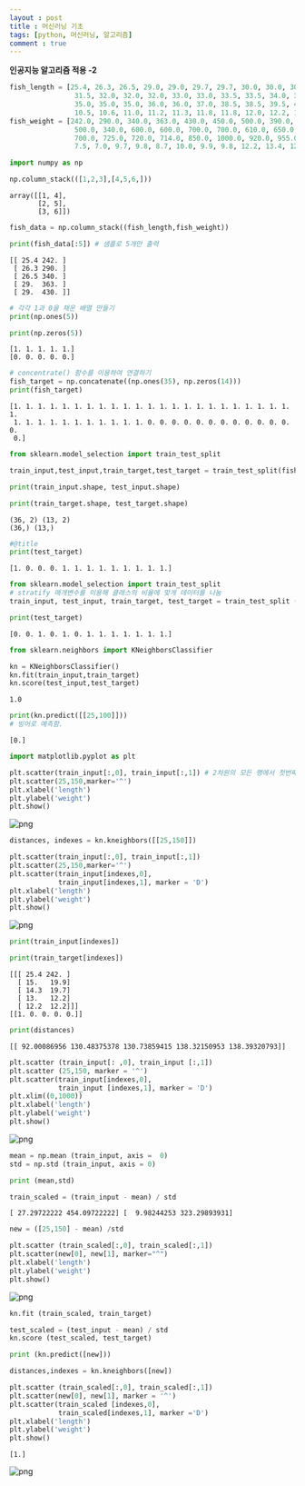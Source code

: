 ```yaml
---
layout : post
title : 머신러닝 기초
tags: [python, 머신러닝, 알고리즘]
comment : true
---
```


**인공지능 알고리즘 적용 -2**


```python
fish_length = [25.4, 26.3, 26.5, 29.0, 29.0, 29.7, 29.7, 30.0, 30.0, 30.7, 31.0, 31.0, 
                31.5, 32.0, 32.0, 32.0, 33.0, 33.0, 33.5, 33.5, 34.0, 34.0, 34.5, 35.0, 
                35.0, 35.0, 35.0, 36.0, 36.0, 37.0, 38.5, 38.5, 39.5, 41.0, 41.0, 9.8, 
                10.5, 10.6, 11.0, 11.2, 11.3, 11.8, 11.8, 12.0, 12.2, 12.4, 13.0, 14.3, 15.0]
fish_weight = [242.0, 290.0, 340.0, 363.0, 430.0, 450.0, 500.0, 390.0, 450.0, 500.0, 475.0, 500.0, 
                500.0, 340.0, 600.0, 600.0, 700.0, 700.0, 610.0, 650.0, 575.0, 685.0, 620.0, 680.0, 
                700.0, 725.0, 720.0, 714.0, 850.0, 1000.0, 920.0, 955.0, 925.0, 975.0, 950.0, 6.7, 
                7.5, 7.0, 9.7, 9.8, 8.7, 10.0, 9.9, 9.8, 12.2, 13.4, 12.2, 19.7, 19.9]
```


```python
import numpy as np

np.column_stack(([1,2,3],[4,5,6,]))
```




    array([[1, 4],
           [2, 5],
           [3, 6]])




```python
fish_data = np.column_stack((fish_length,fish_weight))

print(fish_data[:5]) # 샘플로 5개만 출력 
```

    [[ 25.4 242. ]
     [ 26.3 290. ]
     [ 26.5 340. ]
     [ 29.  363. ]
     [ 29.  430. ]]



```python
# 각각 1과 0을 채운 배열 만들기
print(np.ones(5))

print(np.zeros(5))
```

    [1. 1. 1. 1. 1.]
    [0. 0. 0. 0. 0.]



```python
# concentrate() 함수를 이용하여 연결하기
fish_target = np.concatenate((np.ones(35), np.zeros(14)))
print(fish_target)
```

    [1. 1. 1. 1. 1. 1. 1. 1. 1. 1. 1. 1. 1. 1. 1. 1. 1. 1. 1. 1. 1. 1. 1. 1.
     1. 1. 1. 1. 1. 1. 1. 1. 1. 1. 1. 0. 0. 0. 0. 0. 0. 0. 0. 0. 0. 0. 0. 0.
     0.]



```python
from sklearn.model_selection import train_test_split

train_input,test_input,train_target,test_target = train_test_split(fish_data,fish_target,random_state=42)
```


```python
print(train_input.shape, test_input.shape)

print(train_target.shape, test_target.shape)
```

    (36, 2) (13, 2)
    (36,) (13,)



```python
#@title
print(test_target)
```

    [1. 0. 0. 0. 1. 1. 1. 1. 1. 1. 1. 1. 1.]



```python
from sklearn.model_selection import train_test_split
# stratify 매개변수를 이용해 클래스의 비율에 맞게 데이터를 나눔
train_input, test_input, train_target, test_target = train_test_split ( fish_data, fish_target, stratify=fish_target, random_state = 42)
```


```python
print(test_target)
```

    [0. 0. 1. 0. 1. 0. 1. 1. 1. 1. 1. 1. 1.]



```python
from sklearn.neighbors import KNeighborsClassifier

kn = KNeighborsClassifier()
kn.fit(train_input,train_target)
kn.score(test_input,test_target)
```




    1.0




```python
print(kn.predict([[25,100]]))
# 빙어로 예측함.
```

    [0.]



```python
import matplotlib.pyplot as plt

plt.scatter(train_input[:,0], train_input[:,1]) # 2차원의 모든 행에서 첫번째 열의 정보를 가져와라.
plt.scatter(25,150,marker='^')
plt.xlabel('length')
plt.ylabel('weight')
plt.show()
```


    
![png](/assets/src/output_13_0.png)
```python
distances, indexes = kn.kneighbors([[25,150]])

plt.scatter(train_input[:,0], train_input[:,1])
plt.scatter(25,150,marker='^')
plt.scatter(train_input[indexes,0],
            train_input[indexes,1], marker = 'D')
plt.xlabel('length')
plt.ylabel('weight')
plt.show()
```


    
![png](/assets/src/output_14_0.png)
    



```python
print(train_input[indexes])

print(train_target[indexes])
```

    [[[ 25.4 242. ]
      [ 15.   19.9]
      [ 14.3  19.7]
      [ 13.   12.2]
      [ 12.2  12.2]]]
    [[1. 0. 0. 0. 0.]]



```python
print(distances)
```

    [[ 92.00086956 130.48375378 130.73859415 138.32150953 138.39320793]]



```python
plt.scatter (train_input[: ,0], train_input [:,1])
plt.scatter (25,150, marker = '^')
plt.scatter(train_input[indexes,0],
            train_input [indexes,1], marker = 'D')
plt.xlim((0,1000))
plt.xlabel('length')
plt.ylabel('weight')
plt.show()
```


    
![png](/assets/src/output_17_0.png)
    



```python
mean = np.mean (train_input, axis =  0)
std = np.std (train_input, axis = 0)

print (mean,std)

train_scaled = (train_input - mean) / std
```

    [ 27.29722222 454.09722222] [  9.98244253 323.29893931]



```python
new = ([25,150] - mean) /std

plt.scatter (train_scaled[:,0], train_scaled[:,1])
plt.scatter(new[0], new[1], marker="^")
plt.xlabel('length')
plt.ylabel('weight')
plt.show()
```


    
![png](/assets/src/output_19_0.png)
    



```python
kn.fit (train_scaled, train_target)

test_scaled = (test_input - mean) / std
kn.score (test_scaled, test_target)

print (kn.predict([new]))

distances,indexes = kn.kneighbors([new])

plt.scatter (train_scaled[:,0], train_scaled[:,1])
plt.scatter(new[0], new[1], marker = '^')
plt.scatter(train_scaled [indexes,0],
            train_scaled[indexes,1], marker ='D')
plt.xlabel('length')
plt.ylabel('weight')
plt.show() 
```

    [1.]



    
![png](/assets/src/output_20_1.png)
    

